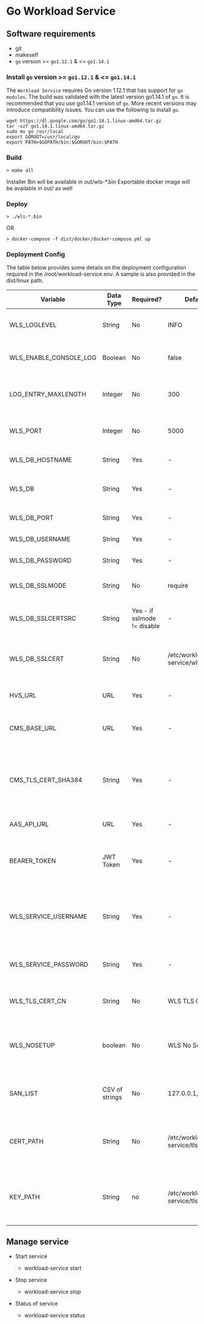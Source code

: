 # Go Workload Service

## Software requirements

- git
- makeself
- `go` version  >= `go1.12.1` & <= `go1.14.1`

### Install `go` version >= `go1.12.1` & <= `go1.14.1`

The `Workload Service` requires Go version 1.12.1 that has support for `go modules`. The build was validated with the latest version go1.14.1 of `go`. It is recommended that you use go1.14.1 version of `go`. More recent versions may introduce compatibility issues. You can use the following to install `go`.

```shell
wget https://dl.google.com/go/go1.14.1.linux-amd64.tar.gz
tar -xzf go1.14.1.linux-amd64.tar.gz
sudo mv go /usr/local
export GOROOT=/usr/local/go
export PATH=$GOPATH/bin:$GOROOT/bin:$PATH
```

### Build

```console
> make all
```

Installer Bin will be available in out/wls-*.bin Exportable docker image will be available in out/ as well

### Deploy

```console
> ./wls-*.bin
```

OR

```console
> docker-compose -f dist/docker/docker-compose.yml up
```

### Deployment Config

The table below provides some details on the deployment configuration required in the /root/workload-service.env. A sample is also provided in the dist/linux path.

Variable               | Data Type      | Required?                   | Default Value                          | Description                                                                      | Example
---------------------- | -------------- | --------------------------- | -------------------------------------- | -------------------------------------------------------------------------------- | -------------------------------------------------------
WLS_LOGLEVEL           | String         | No                          | INFO                                   | Logging level of the Workload Service                                            | Info/Error/Debug
WLS_ENABLE_CONSOLE_LOG | Boolean        | No                          | false                                  | If set to true, logs will printed on console                                     | true
LOG_ENTRY_MAXLENGTH    | Integer        | No                          | 300                                    | Maximum length of a log entry for Workload Service                               | 500
WLS_PORT               | Integer        | No                          | 5000                                   | Listener Port of the Workload Service                                            | 5000
WLS_DB_HOSTNAME        | String         | Yes                         | -                                      | Hostname for Postgres DB instance                                                | localhost
WLS_DB                 | String         | Yes                         | -                                      | Database schema name for WLS                                                     | wls_pgdb
WLS_DB_PORT            | String         | Yes                         | -                                      | Postgres DB connection Port                                                      | 5432
WLS_DB_USERNAME        | String         | Yes                         | -                                      | Postgres DB username                                                             | wlsDbUser
WLS_DB_PASSWORD        | String         | Yes                         | -                                      | Password for Postgres DB                                                         | wlsDbPassword
WLS_DB_SSLMODE         | String         | No                          | require                                | DB SSL Connection Mode                                                           | disable/required/prefer/verify-ca/verify-full
WLS_DB_SSLCERTSRC      | String         | Yes - if sslmode != disable | -                                      | Source file path to TLS cert for Postgres instance                               | wlsDbPassword
WLS_DB_SSLCERT         | String         | No                          | /etc/workload-service/wlsdbsslcert.pem | Target File path to TLS cert for Postgres instance                               |
HVS_URL                | URL            | Yes                         | -                                      | Host Verification Service Endpoint                                               | <https://hvs.example.com:8443:/mtwilson/v2/>
CMS_BASE_URL           | URL            | Yes                         | -                                      | Cert Management Service Endpoint                                                 | <https://certservice.example.com:8445:/cms/v1/>
CMS_TLS_CERT_SHA384    | String         | Yes                         | -                                      | Sha384 Hash value of the CMS TLS Certificate - required to validate CMS TLS cert |
AAS_API_URL            | URL            | Yes                         | -                                      | AAS Endpoint                                                                     | <https://authservice.example.com:8444/aas>
BEARER_TOKEN           | JWT Token      | Yes                         | -                                      | JWT token from AAS containing roles required by WLS for setup tasks              |
WLS_SERVICE_USERNAME   | String         | Yes                         | -                                      | Username in AAS which has the relevant roles assigned for WLS                    | admin@wls
WLS_SERVICE_PASSWORD   | String         | Yes                         | -                                      | Password for AAS user account assigned to WLS                                    | wlsAdminPassword
WLS_TLS_CERT_CN        | String         | No                          | WLS TLS Certificate                    | Common Name in WLS TLS Certificate                                               | Acme Inc Enterprise Workload Service Instance
WLS_NOSETUP            | boolean        | No                          | WLS No Setup Flag                      | If set to "true" the setup tasks are skipped, else the setup tasks are skipped   | true/false
SAN_LIST               | CSV of strings | No                          | 127.0.0.1,localhost                    | List of FQDNs to be added on Cert Request to CMS                                 | wls.example.com,workloadserivce.example.com
CERT_PATH              | String         | No                          | /etc/workload-service/tls-cert.pem     | Filesystem path where the CA certificates will be downloaded from CMS            |
KEY_PATH               | String         | no                          | /etc/workload-service/tls.key          | Filesystem path where the SAML verification key from HVS will be stored          |

## Manage service

- Start service

  - workload-service start

- Stop service

  - workload-service stop

- Status of service

  - workload-service status
